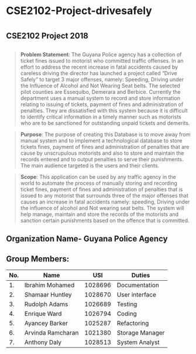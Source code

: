 
# CSE2102-Project-drivesafely <h1> 
## CSE2102 Project 2018 <h2>
>**Problem Statement**:
The Guyana Police agency has a collection of ticket fines issued to motorist who committed traffic offenses. In an effort to address the recent increase in fatal accidents caused by careless driving the director has launched a project called “Drive Safely” to target 3 major offenses, namely: Speeding, Driving under the Influence of Alcohol and Not Wearing Seat belts. The selected pilot counties are Essequibo, Demerara and Berbice. Currently the department uses a manual system to record and store information relating to issuing of tickets, payment of fines and administration of penalties. They are dissatisfied with this system because it is difficult to identify critical information in a timely manner such as motorists who are to be sanctioned for outstanding unpaid tickets and demerits.

>**Purpose**:
The purpose of creating this Database is to move away from manual system and to implement a technological database to store tickets fines, payment of fines and administration of penalties that are cause by unscrupulous motorists and also to store and maintain the records entered and to output penalties to serve their punishments. The main audience targeted is the users and their clients.

>**Scope**:
This application can be used by any traffic agency in the world to automate the process of manually storing and recording ticket fines, payment of fines and administration of penalties that is issued to any motorist that surrounds three of the major offenses that causes an increase in fatal accidents namely: speeding, Driving under the influence of alcohol and Not wearing seat belts. The system will help manage, maintain and store the records of the motorists and sanction certain punishments based on the offence that is committed.


## Organization Name- Guyana Police Agency <h2>

## Group Members:

| No.|    Name        |   USI   |   Duties      | 
| ---|----------------|---------|---------------|
|  1.| Ibrahim Mohamed  |  1028696 | Documentation 
|  2.| Shamaar Huntley  |  1028670 | User interface
|  3.| Rudolph Adams    |  1026689 | Testing
|  4.| Enrique Ward  	  |  1026794 | Coding
|  5.| Ayancey Barker   |  1025287 | Refactoring 
|  6.| Arvinda Ramcharan| 1021380  | Storage Manager
|  7.| Anthony Daly	    | 1028513  | System Analyst
                              
                                
                                 
                                 
                                
                                   

  
